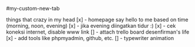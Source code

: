 #my-custom-new-tab


things that crazy in my head
[x] - homepage say hello to me based on time (morning, noon, evening)
[x] - jika evening diingatkan tidur :)
[x] - cek koneksi internet, disable www link
[] - attach trello board desenfirman's life
[x] - add tools like phpmyadmin, github, etc.
[] - typewriter animation